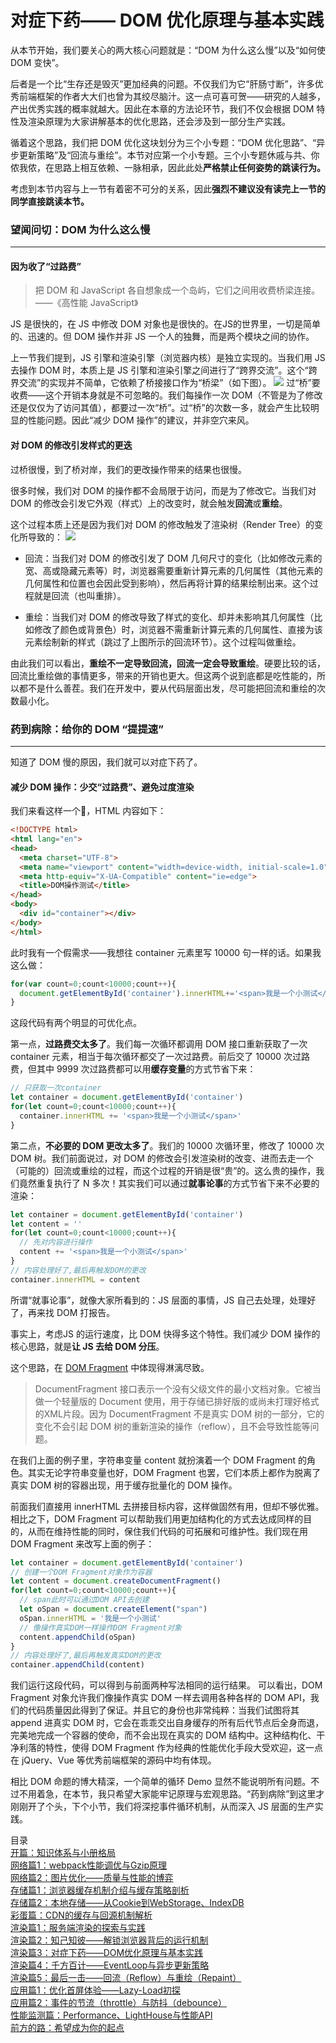 # 对症下药—— DOM 优化原理与基本实践
从本节开始，我们要关心的两大核心问题就是：“DOM 为什么这么慢”以及“如何使 DOM 变快”。

后者是一个比“生存还是毁灭”更加经典的问题。不仅我们为它“肝肠寸断”，许多优秀前端框架的作者大大们也曾为其绞尽脑汁。这一点可喜可贺——研究的人越多，产出优秀实践的概率就越大。因此在本章的方法论环节，我们不仅会根据 DOM 特性及渲染原理为大家讲解基本的优化思路，还会涉及到一部分生产实践。

循着这个思路，我们把 DOM 优化这块划分为三个小专题：“DOM 优化思路”、“异步更新策略”及“回流与重绘”。本节对应第一个小专题。三个小专题休戚与共、你侬我侬，在思路上相互依赖、一脉相承，因此此处**严格禁止任何姿势的跳读行为。**

考虑到本节内容与上一节有着密不可分的关系，因此**强烈不建议没有读完上一节的同学直接跳读本节。**

### 望闻问切：DOM 为什么这么慢
---
#### 因为收了“过路费”
>把 DOM 和 JavaScript 各自想象成一个岛屿，它们之间用收费桥梁连接。——《高性能 JavaScript》

JS 是很快的，在 JS 中修改 DOM 对象也是很快的。在JS的世界里，一切是简单的、迅速的。但 DOM 操作并非 JS 一个人的独舞，而是两个模块之间的协作。

上一节我们提到，JS 引擎和渲染引擎（浏览器内核）是独立实现的。当我们用 JS 去操作 DOM 时，本质上是 JS 引擎和渲染引擎之间进行了“跨界交流”。这个“跨界交流”的实现并不简单，它依赖了桥接接口作为“桥梁”（如下图）。
![](https://img1.yixinfinance.com/wiki/images/166254bce949ca58)
过“桥”要收费——这个开销本身就是不可忽略的。我们每操作一次 DOM（不管是为了修改还是仅仅为了访问其值），都要过一次“桥”。过“桥”的次数一多，就会产生比较明显的性能问题。因此“减少 DOM 操作”的建议，并非空穴来风。

#### 对 DOM 的修改引发样式的更迭
过桥很慢，到了桥对岸，我们的更改操作带来的结果也很慢。

很多时候，我们对 DOM 的操作都不会局限于访问，而是为了修改它。当我们对 DOM 的修改会引发它外观（样式）上的改变时，就会触发**回流**或**重绘**。

这个过程本质上还是因为我们对 DOM 的修改触发了渲染树（Render Tree）的变化所导致的：
![](https://img1.yixinfinance.com/wiki/images/1662558836a66620)
* 回流：当我们对 DOM 的修改引发了 DOM 几何尺寸的变化（比如修改元素的宽、高或隐藏元素等）时，浏览器需要重新计算元素的几何属性（其他元素的几何属性和位置也会因此受到影响），然后再将计算的结果绘制出来。这个过程就是回流（也叫重排）。
  
* 重绘：当我们对 DOM 的修改导致了样式的变化、却并未影响其几何属性（比如修改了颜色或背景色）时，浏览器不需重新计算元素的几何属性、直接为该元素绘制新的样式（跳过了上图所示的回流环节）。这个过程叫做重绘。

由此我们可以看出，**重绘不一定导致回流，回流一定会导致重绘**。硬要比较的话，回流比重绘做的事情更多，带来的开销也更大。但这两个说到底都是吃性能的，所以都不是什么善茬。我们在开发中，要从代码层面出发，尽可能把回流和重绘的次数最小化。

### 药到病除：给你的 DOM “提提速”
---
知道了 DOM 慢的原因，我们就可以对症下药了。

#### 减少 DOM 操作：少交“过路费”、避免过度渲染
我们来看这样一个🌰，HTML 内容如下：
```html
<!DOCTYPE html>
<html lang="en">
<head>
  <meta charset="UTF-8">
  <meta name="viewport" content="width=device-width, initial-scale=1.0">
  <meta http-equiv="X-UA-Compatible" content="ie=edge">
  <title>DOM操作测试</title>
</head>
<body>
  <div id="container"></div>
</body>
</html>
```
此时我有一个假需求——我想往 container 元素里写 10000 句一样的话。如果我这么做：
```javascript
for(var count=0;count<10000;count++){ 
  document.getElementById('container').innerHTML+='<span>我是一个小测试</span>'
} 
```
这段代码有两个明显的可优化点。

第一点，**过路费交太多了**。我们每一次循环都调用 DOM 接口重新获取了一次 container 元素，相当于每次循环都交了一次过路费。前后交了 10000 次过路费，但其中 9999 次过路费都可以用**缓存变量**的方式节省下来：
```javascript
// 只获取一次container
let container = document.getElementById('container')
for(let count=0;count<10000;count++){ 
  container.innerHTML += '<span>我是一个小测试</span>'
} 
```
第二点，**不必要的 DOM 更改太多了**。我们的 10000 次循环里，修改了 10000 次 DOM 树。我们前面说过，对 DOM 的修改会引发渲染树的改变、进而去走一个（可能的）回流或重绘的过程，而这个过程的开销是很“贵”的。这么贵的操作，我们竟然重复执行了 N 多次！其实我们可以通过**就事论事**的方式节省下来不必要的渲染：
```javascript
let container = document.getElementById('container')
let content = ''
for(let count=0;count<10000;count++){ 
  // 先对内容进行操作
  content += '<span>我是一个小测试</span>'
} 
// 内容处理好了,最后再触发DOM的更改
container.innerHTML = content
```
所谓“就事论事”，就像大家所看到的：JS 层面的事情，JS 自己去处理，处理好了，再来找 DOM 打报告。

事实上，考虑JS 的运行速度，比 DOM 快得多这个特性。我们减少 DOM 操作的核心思路，就是**让 JS 去给 DOM 分压**。

这个思路，在 [DOM Fragment](https://developer.mozilla.org/zh-CN/docs/Web/API/DocumentFragment) 中体现得淋漓尽致。

>DocumentFragment 接口表示一个没有父级文件的最小文档对象。它被当做一个轻量版的 Document 使用，用于存储已排好版的或尚未打理好格式的XML片段。因为 DocumentFragment 不是真实 DOM 树的一部分，它的变化不会引起 DOM 树的重新渲染的操作（reflow），且不会导致性能等问题。

在我们上面的例子里，字符串变量 content 就扮演着一个 DOM Fragment 的角色。其实无论字符串变量也好，DOM Fragment 也罢，它们本质上都作为脱离了真实 DOM 树的容器出现，用于缓存批量化的 DOM 操作。

前面我们直接用 innerHTML 去拼接目标内容，这样做固然有用，但却不够优雅。相比之下，DOM Fragment 可以帮助我们用更加结构化的方式去达成同样的目的，从而在维持性能的同时，保住我们代码的可拓展和可维护性。我们现在用 DOM Fragment 来改写上面的例子：
```javascript
let container = document.getElementById('container')
// 创建一个DOM Fragment对象作为容器
let content = document.createDocumentFragment()
for(let count=0;count<10000;count++){
  // span此时可以通过DOM API去创建
  let oSpan = document.createElement("span")
  oSpan.innerHTML = '我是一个小测试'
  // 像操作真实DOM一样操作DOM Fragment对象
  content.appendChild(oSpan)
}
// 内容处理好了,最后再触发真实DOM的更改
container.appendChild(content)
```
我们运行这段代码，可以得到与前面两种写法相同的运行结果。
可以看出，DOM Fragment 对象允许我们像操作真实 DOM 一样去调用各种各样的 DOM API，我们的代码质量因此得到了保证。并且它的身份也非常纯粹：当我们试图将其 append 进真实 DOM 时，它会在乖乖交出自身缓存的所有后代节点后全身而退，完美地完成一个容器的使命，而不会出现在真实的 DOM 结构中。这种结构化、干净利落的特性，使得 DOM Fragment 作为经典的性能优化手段大受欢迎，这一点在 jQuery、Vue 等优秀前端框架的源码中均有体现。

相比 DOM 命题的博大精深，一个简单的循环 Demo 显然不能说明所有问题。不过不用着急，在本节，我只希望大家能牢记原理与宏观思路。“药到病除”到这里才刚刚开了个头，下个小节，我们将深挖事件循环机制，从而深入 JS 层面的生产实践。

<dl id="catalog" style="font-size:14px;list-style-type:none;">
    <dt>目录</dt>
    <dd style="margin:0;padding:0;"><a href="/技术分享/前端性能优化原理与实践/知识体系与小册格局.md">开篇：知识体系与小册格局</a></dd>
	<dd style="margin:0;padding:0;"><a href="/技术分享/前端性能优化原理与实践/webpack性能调优与Gzip原理.md">网络篇1：webpack性能调优与Gzip原理</a></dd>
	<dd style="margin:0;padding:0;"><a href="/技术分享/前端性能优化原理与实践/图片优化——质量与性能的博弈.md">网络篇2：图片优化——质量与性能的博弈</a></dd>
	<dd style="margin:0;padding:0;"><a href="/技术分享/前端性能优化原理与实践/浏览器缓存机制介绍与缓存策略剖析.md">存储篇1：浏览器缓存机制介绍与缓存策略剖析</a></dd>
    <dd style="margin:0;padding:0;"><a href="/技术分享/前端性能优化原理与实践/本地存储——从Cookie到WebStorage、IndexDB.md">存储篇2：本地存储——从Cookie到WebStorage、IndexDB</a></dd>
    <dd style="margin:0;padding:0;"><a href="/技术分享/前端性能优化原理与实践/CDN的缓存与回源机制解析.md">彩蛋篇：CDN的缓存与回源机制解析</a></dd>
    <dd style="margin:0;padding:0;"><a href="/技术分享/前端性能优化原理与实践/服务端渲染的探索与实践.md">渲染篇1：服务端渲染的探索与实践</a></dd>
    <dd style="margin:0;padding:0;"><a href="/技术分享/前端性能优化原理与实践/知己知彼——解锁浏览器背后的运行机制.md">渲染篇2：知己知彼——解锁浏览器背后的运行机制</a></dd>
    <dd style="margin:0;padding:0;"><a href="/技术分享/前端性能优化原理与实践/对症下药——DOM优化原理与基本实践.md">渲染篇3：对症下药——DOM优化原理与基本实践</a></dd>
    <dd style="margin:0;padding:0;"><a href="/技术分享/前端性能优化原理与实践/千方百计——EventLoop与异步更新策略.md">渲染篇4：千方百计——EventLoop与异步更新策略</a></dd>
    <dd style="margin:0;padding:0;"><a href="/技术分享/前端性能优化原理与实践/最后一击——回流（Reflow）与重绘（Repaint）.md">渲染篇5：最后一击——回流（Reflow）与重绘（Repaint）</a></dd>
    <dd style="margin:0;padding:0;"><a href="/技术分享/前端性能优化原理与实践/优化首屏体验——Lazy-Load初探.md">应用篇1：优化首屏体验——Lazy-Load初探</a></dd>
    <dd style="margin:0;padding:0;"><a href="/技术分享/前端性能优化原理与实践/事件的节流（throttle）与防抖（debounce）.md">应用篇2：事件的节流（throttle）与防抖（debounce）</a></dd>
    <dd style="margin:0;padding:0;"><a href="/技术分享/前端性能优化原理与实践/Performance、ddghtHouse与性能API.md">性能监测篇：Performance、LightHouse与性能API</a></dd>
    <dd style="margin:0;padding:0;"><a href="/技术分享/前端性能优化原理与实践/前方的路：希望成为你的起点.md)">前方的路：希望成为你的起点</a></dd>
</dl>